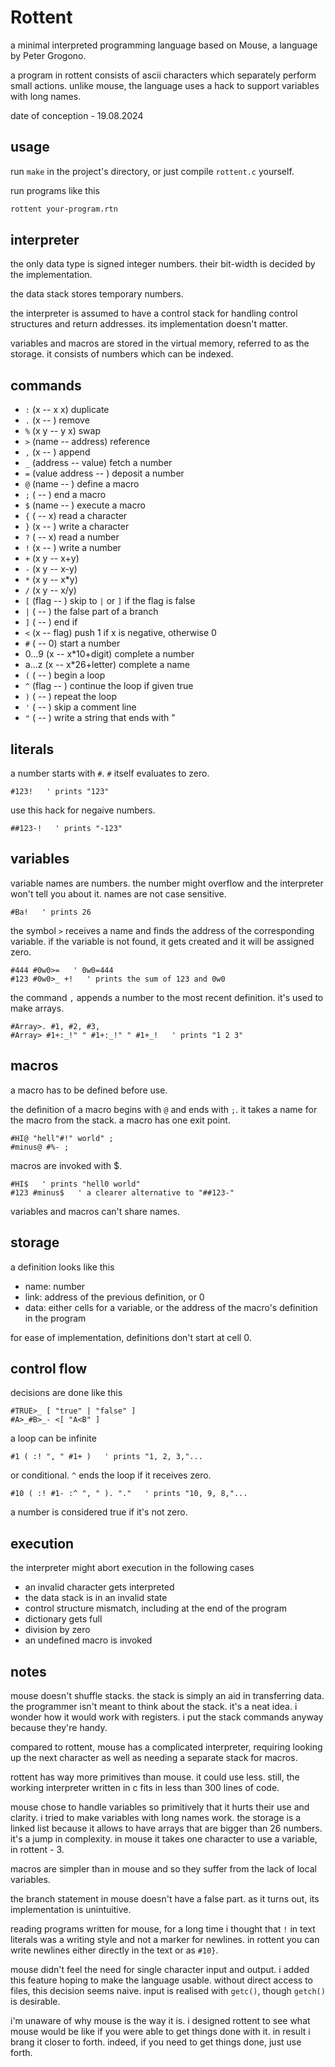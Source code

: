# Rottent

a minimal interpreted programming language based on Mouse, a language by Peter Grogono.

a program in rottent consists of ascii characters which separately perform small actions. unlike mouse, the language uses a hack to support variables with long names.

date of conception - 19.08.2024

## usage

run `make` in the project's directory, or just compile `rottent.c` yourself.

run programs like this

```sh
rottent your-program.rtn
```

## interpreter

the only data type is signed integer numbers. their bit-width is decided by the implementation.

the data stack stores temporary numbers.

the interpreter is assumed to have a control stack for handling control structures and return addresses. its implementation doesn't matter.

variables and macros are stored in the virtual memory, referred to as the storage. it consists of numbers which can be indexed.


## commands

- `:` (x -- x x) duplicate
- `.` (x -- ) remove
- `%` (x y -- y x) swap
- `>` (name -- address) reference
- `,` (x -- ) append
- `_` (address -- value) fetch a number
- `=` (value address -- ) deposit a number
- `@` (name -- ) define a macro
- `;` ( -- ) end a macro
- `$` (name -- ) execute a macro
- `{` ( -- x) read a character
- `}` (x -- ) write a character
- `?` ( -- x) read a number
- `!` (x -- ) write a number
- `+` (x y -- x+y)
- `-` (x y -- x-y)
- `*` (x y -- x*y)
- `/` (x y -- x/y)
- `[` (flag -- ) skip to `|` or `]` if the flag is false
- `|` ( -- ) the false part of a branch
- `]` ( -- ) end if
- `<` (x -- flag) push 1 if x is negative, otherwise 0
- `#` ( -- 0) start a number
- 0...9 (x -- x*10+digit) complete a number
- a...z (x -- x*26+letter) complete a name
- `(` ( -- ) begin a loop
- `^` (flag -- ) continue the loop if given true
- `)` ( -- ) repeat the loop
- `'` ( -- ) skip a comment line
- `"` ( -- ) write a string that ends with "


## literals

a number starts with `#`. `#` itself evaluates to zero.

```
#123!   ' prints "123"
```

use this hack for negaive numbers.

```
##123-!   ' prints "-123"
```


## variables

variable names are numbers. the number might overflow and the interpreter won't tell you about it. names are not case sensitive.

```
#Ba!   ' prints 26
```

the symbol `>` receives a name and finds the address of the corresponding variable. if the variable is not found, it gets created and it will be assigned zero.

```
#444 #0w0>=   ' 0w0=444
#123 #0w0>_ +!   ' prints the sum of 123 and 0w0
```

the command `,` appends a number to the most recent definition. it's used to make arrays.

```
#Array>. #1, #2, #3,
#Array> #1+:_!" " #1+:_!" " #1+_!   ' prints "1 2 3"
```


## macros

a macro has to be defined before use.

the definition of a macro begins with `@` and ends with `;`. it takes a name for the macro from the stack. a macro has one exit point.

```
#HI@ "hell"#!" world" ;
#minus@ #%- ;
```

macros are invoked with $.

```
#HI$   ' prints "hell0 world"
#123 #minus$   ' a clearer alternative to "##123-"
```

variables and macros can't share names.


## storage

a definition looks like this
- name: number
- link: address of the previous definition, or 0
- data: either cells for a variable, or the address of the macro's definition in the program

for ease of implementation, definitions don't start at cell 0.


## control flow

decisions are done like this

```
#TRUE>_ [ "true" | "false" ]
#A>_#B>_- <[ "A<B" ]
```

a loop can be infinite

```
#1 ( :! ", " #1+ )   ' prints "1, 2, 3,"...
```

or conditional. `^` ends the loop if it receives zero.

```
#10 ( :! #1- :^ ", " ). "."   ' prints "10, 9, 8,"...
```

a number is considered true if it's not zero.


## execution

the interpreter might abort execution in the following cases
- an invalid character gets interpreted
- the data stack is in an invalid state
- control structure mismatch, including at the end of the program
- dictionary gets full
- division by zero
- an undefined macro is invoked


## notes

mouse doesn't shuffle stacks. the stack is simply an aid in transferring data. the programmer isn't meant to think about the stack. it's a neat idea. i wonder how it would work with registers. i put the stack commands anyway because they're handy.

compared to rottent, mouse has a complicated interpreter, requiring looking up the next character as well as needing a separate stack for macros.

rottent has way more primitives than mouse. it could use less. still, the working interpreter written in c fits in less than 300 lines of code.

mouse chose to handle variables so primitively that it hurts their use and clarity. i tried to make variables with long names work. the storage is a linked list because it allows to have arrays that are bigger than 26 numbers. it's a jump in complexity. in mouse it takes one character to use a variable, in rottent - 3.

macros are simpler than in mouse and so they suffer from the lack of local variables.

the branch statement in mouse doesn't have a false part. as it turns out, its implementation is unintuitive.

reading programs written for mouse, for a long time i thought that `!` in text literals was a writing style and not a marker for newlines. in rottent you can write newlines either directly in the text or as `#10}`.

mouse didn't feel the need for single character input and output. i added this feature hoping to make the language usable. without direct access to files, this decision seems naive. input is realised with `getc()`, though `getch()` is desirable.

i'm unaware of why mouse is the way it is. i designed rottent to see what mouse would be like if you were able to get things done with it. in result i brang it closer to forth. indeed, if you need to get things done, just use forth.

